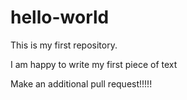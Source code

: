 # hello-world
This is my first repository. 

I am happy to write my first piece of text

Make an additional pull request!!!!!
